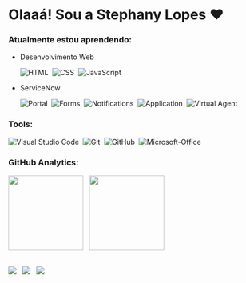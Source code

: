 # Olaaá! Sou a Stephany Lopes ❤️

### Atualmente estou aprendendo:

* Desenvolvimento Web
  
    ![HTML](https://img.shields.io/badge/-HTML-blue?style=for-the-badge&logo=html5&labelColor=1f004e)&nbsp;
    ![CSS](https://img.shields.io/badge/-CSS-blue?style=for-the-badge&logo=CSS3&logoColor=1572B6&labelColor=1f004e)&nbsp;
    ![JavaScript](https://img.shields.io/badge/-JavaScript-blue?style=for-the-badge&logo=javascript&labelColor=1f004e)
  
* ServiceNow

    ![Portal](https://img.shields.io/badge/-Portals-DC143C?style=for-the-badge&logo=servicenow&labelColor=1f004e)&nbsp;
    ![Forms](https://img.shields.io/badge/-Forms-FFFF00?style=for-the-badge&logo=servicenow&labelColor=1f004e)&nbsp;
    ![Notifications](https://img.shields.io/badge/-Notifications-8B008B?style=for-the-badge&logo=servicenow&labelColor=1f004e)&nbsp;
    ![Application](https://img.shields.io/badge/-Applications-3CB371?style=for-the-badge&logo=servicenow&labelColor=1f004e)&nbsp;
    ![Virtual Agent](https://img.shields.io/badge/-Virtual_Agent-D2691E?style=for-the-badge&labelColor=1f004e)
    
### Tools:

   ![Visual Studio Code](https://img.shields.io/badge/-Visual%20Studio%20Code-blue?style=for-the-badge&logo=visual-studio-code&logoColor=007ACC&labelColor=1f004e)&nbsp; 
   ![Git](https://img.shields.io/badge/-Git-blue?style=for-the-badge&logo=git&labelColor=1f004e)&nbsp;
   ![GitHub](https://img.shields.io/badge/-GitHub-blue?style=for-the-badge&logo=github&labelColor=1f004e)&nbsp;
   ![Microsoft-Office](https://img.shields.io/badge/-microsoft_office-blue?style=for-the-badge&logo=microsoft-office&labelColor=1f004e)&nbsp;

### GitHub Analytics:

<p align="left">
  <img height="150em" src="https://github-readme-stats.vercel.app/api?username=stpn-lopes&title_color=FFFF00&icon_color=FFFF00&text_color=00BFFF&bg_color=191970&border_color=whitec&show_icons=true"/> &nbsp;
  <img height="150em" src="https://github-readme-stats-eight-theta.vercel.app/api/top-langs/?username=stpn-lopes&layout=compact&title_color=FFFF00&icon_color=FFFF00&text_color=00BFFF&bg_color=191970&show_icons=true"/>
</p>

##
  <a href = "mailto:stpn.lopes@gmail.com"><img src="https://img.shields.io/badge/-Gmail-%DC143C?style=for-the-badge&logo=gmail&logoColor=white" target="_blank"></a>
  &nbsp;
  <a href = "https://www.linkedin.com/in/steph-sls"><img src="https://img.shields.io/badge/-LinkedIn-%DC143C?style=for-the-badge&logo=linkedin&logoColor=white" target="_blank"></a> 
  &nbsp;
  <a href = "https://codepen.io/SlowStny"><img src="https://img.shields.io/badge/-CodePen-%DC143C?style=for-the-badge&logo=CodePen&logoColor=white" target="_blank"></a> 
 
